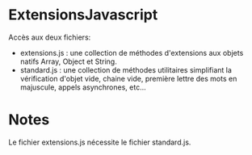 # ExtensionsJavascript

Accès aux deux fichiers:

- extensions.js : une collection de méthodes d'extensions aux objets natifs Array, Object et String.
- standard.js : une collection de méthodes utilitaires simplifiant la vérification d'objet vide, chaine vide, première lettre des mots en majuscule, appels asynchrones, etc...

# Notes

Le fichier extensions.js nécessite le fichier standard.js.


